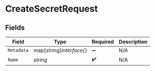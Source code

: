 # CreateSecretRequest


## Fields

| Field                    | Type                     | Required                 | Description              |
| ------------------------ | ------------------------ | ------------------------ | ------------------------ |
| `Metadata`               | map[string]*interface{}* | :heavy_minus_sign:       | N/A                      |
| `Name`                   | *string*                 | :heavy_check_mark:       | N/A                      |